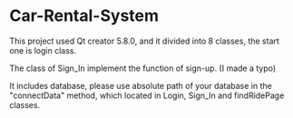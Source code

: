 # Car-Rental-System
This project used Qt creator 5.8.0, and it divided into 8 classes, the start one is login class.

The class of Sign_In implement the function of sign-up. (I made a typo)

It includes database, please use absolute path of your database in the "connectData" method, which located in Login, Sign_In and findRidePage classes.
